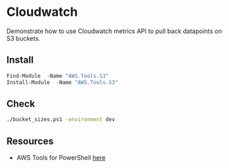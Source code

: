 # Cloudwatch

Demonstrate how to use Cloudwatch metrics API to pull back datapoints on S3 buckets.  

## Install

```powershell
Find-Module  -Name "AWS.Tools.S3"
Install-Module  -Name "AWS.Tools.S3"
```

## Check

```sh
./bucket_sizes.ps1 -environment dev
```

## Resources

* AWS Tools for PowerShell [here](https://docs.aws.amazon.com/powershell/latest/reference/Index.html)  
